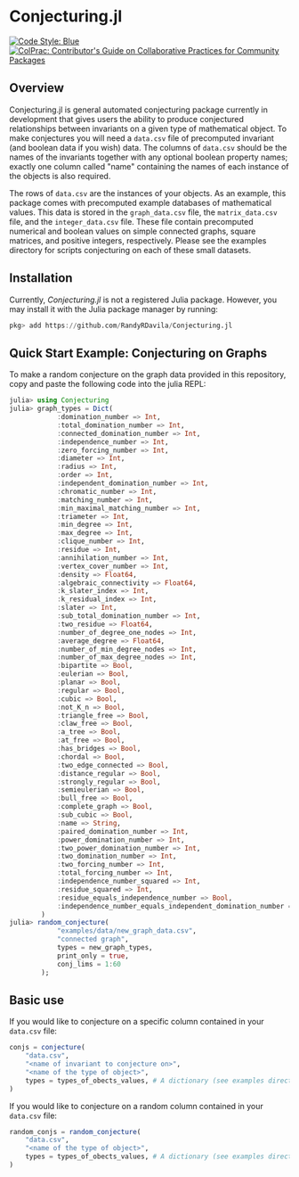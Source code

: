 # Conjecturing.jl


[![Code Style: Blue](https://img.shields.io/badge/code%20style-blue-4495d1.svg)](https://github.com/invenia/BlueStyle)
[![ColPrac: Contributor's Guide on Collaborative Practices for Community Packages](https://img.shields.io/badge/ColPrac-Contributor's%20Guide-blueviolet)](https://github.com/SciML/ColPrac)
<!-- [![PkgEval](https://JuliaCI.github.io/NanosoldierReports/pkgeval_badges/G/GraphInvariants.svg)](https://JuliaCI.github.io/NanosoldierReports/pkgeval_badges/report.html) -->

## Overview
Conjecturing.jl is general automated conjecturing package currently in development that gives users the ability to produce conjectured relationships between invariants on a given type of mathematical object. To make conjectures you will need a ```data.csv``` file of precomputed invariant (and boolean data if you wish) data. The columns of ```data.csv``` should be the names of the invariants together with any optional boolean property names; exactly one column called "name" containing the names of each instance of the objects is also required.

The rows of ```data.csv``` are the instances of your objects. As an example, this package comes with precomputed example databases of mathematical values. This data is stored in the ```graph_data.csv``` file, the ```matrix_data.csv``` file, and the ```integer_data.csv``` file. These file contain precomputed numerical and boolean values on simple connected graphs, square matrices, and positive integers, respectively. Please see the examples directory for scripts conjecturing on each of these small datasets.


## Installation
Currently, *Conjecturing.jl* is not a registered Julia package. However, you may install it with the Julia package manager by running:

```Julia
pkg> add https://github.com/RandyRDavila/Conjecturing.jl

```

## Quick Start Example: Conjecturing on Graphs
To make a random conjecture on the graph data provided in this repository, copy and paste the following code into the julia REPL:
```julia
julia> using Conjecturing
julia> graph_types = Dict(
            :domination_number => Int,
            :total_domination_number => Int,
            :connected_domination_number => Int,
            :independence_number => Int,
            :zero_forcing_number => Int,
            :diameter => Int,
            :radius => Int,
            :order => Int,
            :independent_domination_number => Int,
            :chromatic_number => Int,
            :matching_number => Int,
            :min_maximal_matching_number => Int,
            :triameter => Int,
            :min_degree => Int,
            :max_degree => Int,
            :clique_number => Int,
            :residue => Int,
            :annihilation_number => Int,
            :vertex_cover_number => Int,
            :density => Float64,
            :algebraic_connectivity => Float64,
            :k_slater_index => Int,
            :k_residual_index => Int,
            :slater => Int,
            :sub_total_domination_number => Int,
            :two_residue => Float64,
            :number_of_degree_one_nodes => Int,
            :average_degree => Float64,
            :number_of_min_degree_nodes => Int,
            :number_of_max_degree_nodes => Int,
            :bipartite => Bool,
            :eulerian => Bool,
            :planar => Bool,
            :regular => Bool,
            :cubic => Bool,
            :not_K_n => Bool,
            :triangle_free => Bool,
            :claw_free => Bool,
            :a_tree => Bool,
            :at_free => Bool,
            :has_bridges => Bool,
            :chordal => Bool,
            :two_edge_connected => Bool,
            :distance_regular => Bool,
            :strongly_regular => Bool,
            :semieulerian => Bool,
            :bull_free => Bool,
            :complete_graph => Bool,
            :sub_cubic => Bool,
            :name => String,
            :paired_domination_number => Int,
            :power_domination_number => Int,
            :two_power_domination_number => Int,
            :two_domination_number => Int,
            :two_forcing_number => Int,
            :total_forcing_number => Int,
            :independence_number_squared => Int,
            :residue_squared => Int,
            :residue_equals_independence_number => Bool,
            :independence_number_equals_independent_domination_number =>Bool,
        )
julia> random_conjecture(
            "examples/data/new_graph_data.csv",
            "connected graph",
            types = new_graph_types,
            print_only = true,
            conj_lims = 1:60
        );
```

## Basic use

If you would like to conjecture on a specific column contained in your ```data.csv``` file:

```Julia
conjs = conjecture(
    "data.csv",
    "<name of invariant to conjecture on>",
    "<name of the type of object>",
    types = types_of_obects_values, # A dictionary (see examples directory)
)

```

If you would like to conjecture on a random column contained in your ```data.csv``` file:

```Julia
random_conjs = random_conjecture(
    "data.csv",
    "<name of the type of object>",
    types = types_of_obects_values, # A dictionary (see examples directory)
)
```


